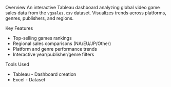Overview
An interactive Tableau dashboard analyzing global video game sales data from the `vgsales.csv` dataset. Visualizes trends across platforms, genres, publishers, and regions.

Key Features
- Top-selling games rankings
- Regional sales comparisons (NA/EU/JP/Other)
- Platform and genre performance trends
- Interactive year/publisher/genre filters

Tools Used
- Tableau - Dashboard creation
- Excel - Dataset
  
